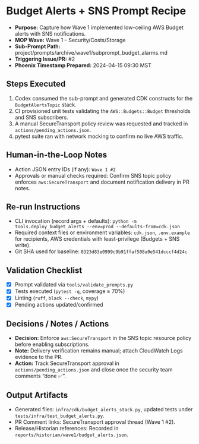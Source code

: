# Budget Alerts + SNS Prompt Recipe

- **Purpose:** Capture how Wave 1 implemented low-ceiling AWS Budget alerts with SNS notifications.
- **MOP Wave:** Wave 1 – Security/Costs/Storage
- **Sub-Prompt Path:** project/prompts/archive/wave1/subprompt_budget_alarms.md
- **Triggering Issue/PR:** #2
- **Phoenix Timestamp Prepared:** 2024-04-15 09:30 MST

## Steps Executed
1. Codex consumed the sub-prompt and generated CDK constructs for the `BudgetAlertsTopic` stack.
2. CI provisioned unit tests validating the `AWS::Budgets::Budget` thresholds and SNS subscribers.
3. A manual SecureTransport policy review was requested and tracked in `actions/pending_actions.json`.
4. pytest suite ran with network mocking to confirm no live AWS traffic.

## Human-in-the-Loop Notes
- Action JSON entry IDs (if any): `Wave 1 #2`
- Approvals or manual checks required: Confirm SNS topic policy enforces `aws:SecureTransport` and document notification delivery in PR notes.

## Re-run Instructions
- CLI invocation (record args + defaults): `python -m tools.deploy_budget_alerts --env=prod --defaults-from=cdk.json`
- Required context files or environment variables: `cdk.json`, `.env.example` for recipients, AWS credentials with least-privilege (Budgets + SNS write).
- Git SHA used for baseline: `8323d83e0999c9b91ffaf508a9e541dcccf4d24c`

## Validation Checklist
- [x] Prompt validated via `tools/validate_prompts.py`
- [x] Tests executed (`pytest -q`, coverage ≥ 70%)
- [x] Linting (`ruff`, `black --check`, `mypy`)
- [x] Pending actions updated/confirmed

## Decisions / Notes / Actions
- **Decision:** Enforce `aws:SecureTransport` in the SNS topic resource policy before enabling subscriptions.
- **Note:** Delivery verification remains manual; attach CloudWatch Logs evidence to the PR.
- **Action:** Track SecureTransport approval in `actions/pending_actions.json` and close once the security team comments “done ✅”.

## Output Artifacts
- Generated files: `infra/cdk/budget_alerts_stack.py`, updated tests under `tests/infra/test_budget_alerts.py`.
- PR Comment links: SecureTransport approval thread (Wave 1 #2).
- Release/Historian references: Recorded in `reports/historian/wave1/budget_alerts.json`.
